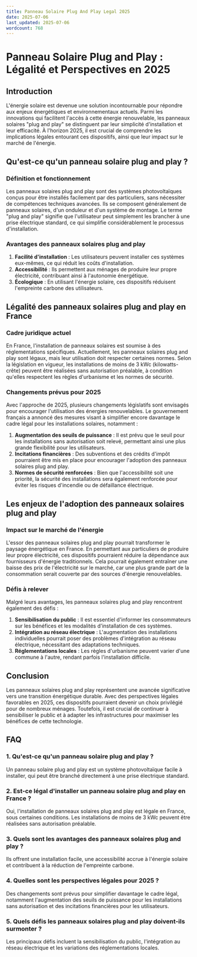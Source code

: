 ```yaml
---
title: Panneau Solaire Plug And Play Legal 2025
date: 2025-07-06
last_updated: 2025-07-06
wordcount: 768
---
```


# Panneau Solaire Plug and Play : Légalité et Perspectives en 2025

## Introduction

L'énergie solaire est devenue une solution incontournable pour répondre aux enjeux énergétiques et environnementaux actuels. Parmi les innovations qui facilitent l'accès à cette énergie renouvelable, les panneaux solaires "plug and play" se distinguent par leur simplicité d'installation et leur efficacité. À l'horizon 2025, il est crucial de comprendre les implications légales entourant ces dispositifs, ainsi que leur impact sur le marché de l'énergie.

## Qu'est-ce qu'un panneau solaire plug and play ?

### Définition et fonctionnement

Les panneaux solaires plug and play sont des systèmes photovoltaïques conçus pour être installés facilement par des particuliers, sans nécessiter de compétences techniques avancées. Ils se composent généralement de panneaux solaires, d'un onduleur et d'un système de montage. Le terme "plug and play" signifie que l'utilisateur peut simplement les brancher à une prise électrique standard, ce qui simplifie considérablement le processus d'installation.

### Avantages des panneaux solaires plug and play

1. **Facilité d'installation** : Les utilisateurs peuvent installer ces systèmes eux-mêmes, ce qui réduit les coûts d'installation.
2. **Accessibilité** : Ils permettent aux ménages de produire leur propre électricité, contribuant ainsi à l'autonomie énergétique.
3. **Écologique** : En utilisant l'énergie solaire, ces dispositifs réduisent l'empreinte carbone des utilisateurs.

## Légalité des panneaux solaires plug and play en France

### Cadre juridique actuel

En France, l'installation de panneaux solaires est soumise à des réglementations spécifiques. Actuellement, les panneaux solaires plug and play sont légaux, mais leur utilisation doit respecter certaines normes. Selon la législation en vigueur, les installations de moins de 3 kWc (kilowatts-crête) peuvent être réalisées sans autorisation préalable, à condition qu'elles respectent les règles d'urbanisme et les normes de sécurité.

### Changements prévus pour 2025

Avec l'approche de 2025, plusieurs changements législatifs sont envisagés pour encourager l'utilisation des énergies renouvelables. Le gouvernement français a annoncé des mesures visant à simplifier encore davantage le cadre légal pour les installations solaires, notamment :

1. **Augmentation des seuils de puissance** : Il est prévu que le seuil pour les installations sans autorisation soit relevé, permettant ainsi une plus grande flexibilité pour les utilisateurs.
2. **Incitations financières** : Des subventions et des crédits d'impôt pourraient être mis en place pour encourager l'adoption des panneaux solaires plug and play.
3. **Normes de sécurité renforcées** : Bien que l'accessibilité soit une priorité, la sécurité des installations sera également renforcée pour éviter les risques d'incendie ou de défaillance électrique.

## Les enjeux de l'adoption des panneaux solaires plug and play

### Impact sur le marché de l'énergie

L'essor des panneaux solaires plug and play pourrait transformer le paysage énergétique en France. En permettant aux particuliers de produire leur propre électricité, ces dispositifs pourraient réduire la dépendance aux fournisseurs d'énergie traditionnels. Cela pourrait également entraîner une baisse des prix de l'électricité sur le marché, car une plus grande part de la consommation serait couverte par des sources d'énergie renouvelables.

### Défis à relever

Malgré leurs avantages, les panneaux solaires plug and play rencontrent également des défis :

1. **Sensibilisation du public** : Il est essentiel d'informer les consommateurs sur les bénéfices et les modalités d'installation de ces systèmes.
2. **Intégration au réseau électrique** : L'augmentation des installations individuelles pourrait poser des problèmes d'intégration au réseau électrique, nécessitant des adaptations techniques.
3. **Réglementations locales** : Les règles d'urbanisme peuvent varier d'une commune à l'autre, rendant parfois l'installation difficile.

## Conclusion

Les panneaux solaires plug and play représentent une avancée significative vers une transition énergétique durable. Avec des perspectives légales favorables en 2025, ces dispositifs pourraient devenir un choix privilégié pour de nombreux ménages. Toutefois, il est crucial de continuer à sensibiliser le public et à adapter les infrastructures pour maximiser les bénéfices de cette technologie.

## FAQ

### 1. Qu'est-ce qu'un panneau solaire plug and play ?

Un panneau solaire plug and play est un système photovoltaïque facile à installer, qui peut être branché directement à une prise électrique standard.

### 2. Est-ce légal d'installer un panneau solaire plug and play en France ?

Oui, l'installation de panneaux solaires plug and play est légale en France, sous certaines conditions. Les installations de moins de 3 kWc peuvent être réalisées sans autorisation préalable.

### 3. Quels sont les avantages des panneaux solaires plug and play ?

Ils offrent une installation facile, une accessibilité accrue à l'énergie solaire et contribuent à la réduction de l'empreinte carbone.

### 4. Quelles sont les perspectives légales pour 2025 ?

Des changements sont prévus pour simplifier davantage le cadre légal, notamment l'augmentation des seuils de puissance pour les installations sans autorisation et des incitations financières pour les utilisateurs.

### 5. Quels défis les panneaux solaires plug and play doivent-ils surmonter ?

Les principaux défis incluent la sensibilisation du public, l'intégration au réseau électrique et les variations des réglementations locales.